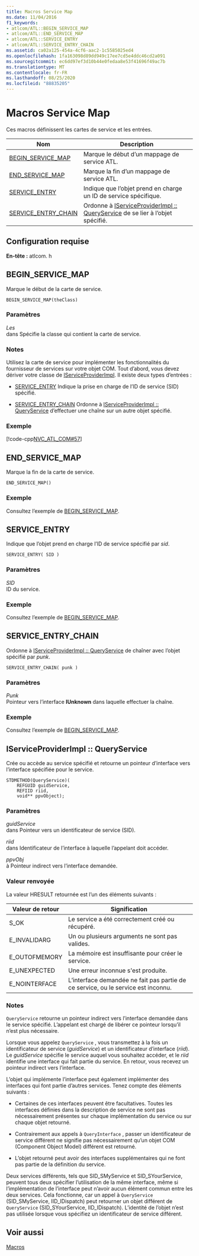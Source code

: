 ```yaml
---
title: Macros Service Map
ms.date: 11/04/2016
f1_keywords:
- atlcom/ATL::BEGIN_SERVICE_MAP
- atlcom/ATL::END_SERVICE_MAP
- atlcom/ATL::SERVICE_ENTRY
- atlcom/ATL::SERVICE_ENTRY_CHAIN
ms.assetid: ca02a125-454a-4cf6-aac2-1c5585025ed4
ms.openlocfilehash: 1fa163098d89dd949c17ee7cd5e4ddc46cd2a091
ms.sourcegitcommit: ec6dd97ef3d10b44e0fedaa8e53f41696f49ac7b
ms.translationtype: MT
ms.contentlocale: fr-FR
ms.lasthandoff: 08/25/2020
ms.locfileid: "88835205"
---
```

# <a name="service-map-macros"></a>Macros Service Map

Ces macros définissent les cartes de service et les entrées.

|Nom|Description|
|-|-|
|[BEGIN_SERVICE_MAP](#begin_service_map)|Marque le début d’un mappage de service ATL.|
|[END_SERVICE_MAP](#end_service_map)|Marque la fin d’un mappage de service ATL.|
|[SERVICE_ENTRY](#service_entry)|Indique que l’objet prend en charge un ID de service spécifique.|
|[SERVICE_ENTRY_CHAIN](#service_entry_chain)|Ordonne à [IServiceProviderImpl :: QueryService](#queryservice) de se lier à l’objet spécifié.|

## <a name="requirements"></a>Configuration requise

**En-tête :** atlcom. h

## <a name="begin_service_map"></a><a name="begin_service_map"></a> BEGIN_SERVICE_MAP

Marque le début de la carte de service.

```
BEGIN_SERVICE_MAP(theClass)
```

### <a name="parameters"></a>Paramètres

*Les*<br/>
dans Spécifie la classe qui contient la carte de service.

### <a name="remarks"></a>Notes

Utilisez la carte de service pour implémenter les fonctionnalités du fournisseur de services sur votre objet COM. Tout d’abord, vous devez dériver votre classe de [IServiceProviderImpl](../../atl/reference/iserviceproviderimpl-class.md). Il existe deux types d’entrées :

- [SERVICE_ENTRY](#service_entry)   Indique la prise en charge de l’ID de service (SID) spécifié.

- [SERVICE_ENTRY_CHAIN](#service_entry_chain)   Ordonne à [IServiceProviderImpl :: QueryService](#queryservice) d’effectuer une chaîne sur un autre objet spécifié.

### <a name="example"></a>Exemple

[!code-cpp[NVC_ATL_COM#57](../../atl/codesnippet/cpp/service-map-macros_1.h)]

## <a name="end_service_map"></a><a name="end_service_map"></a> END_SERVICE_MAP

Marque la fin de la carte de service.

```
END_SERVICE_MAP()
```

### <a name="example"></a>Exemple

Consultez l’exemple de [BEGIN_SERVICE_MAP](#begin_service_map).

## <a name="service_entry"></a><a name="service_entry"></a> SERVICE_ENTRY

Indique que l’objet prend en charge l’ID de service spécifié par *sid*.

```
SERVICE_ENTRY( SID )
```

### <a name="parameters"></a>Paramètres

*SID*<br/>
ID du service.

### <a name="example"></a>Exemple

Consultez l’exemple de [BEGIN_SERVICE_MAP](#begin_service_map).

## <a name="service_entry_chain"></a><a name="service_entry_chain"></a> SERVICE_ENTRY_CHAIN

Ordonne à [IServiceProviderImpl :: QueryService](#queryservice) de chaîner avec l’objet spécifié par *punk*.

```
SERVICE_ENTRY_CHAIN( punk )
```

### <a name="parameters"></a>Paramètres

*Punk*<br/>
Pointeur vers l’interface **IUnknown** dans laquelle effectuer la chaîne.

### <a name="example"></a>Exemple

Consultez l’exemple de [BEGIN_SERVICE_MAP](#begin_service_map).

## <a name="iserviceproviderimplqueryservice"></a><a name="queryservice"></a> IServiceProviderImpl :: QueryService

Crée ou accède au service spécifié et retourne un pointeur d’interface vers l’interface spécifiée pour le service.

```
STDMETHOD(QueryService)(
    REFGUID guidService,
    REFIID riid,
    void** ppvObject);
```

### <a name="parameters"></a>Paramètres

*guidService*<br/>
dans Pointeur vers un identificateur de service (SID).

*riid*<br/>
dans Identificateur de l’interface à laquelle l’appelant doit accéder.

*ppvObj*<br/>
à Pointeur indirect vers l’interface demandée.

### <a name="return-value"></a>Valeur renvoyée

La valeur HRESULT retournée est l’un des éléments suivants :

|Valeur de retour|Signification|
|------------------|-------------|
|S_OK|Le service a été correctement créé ou récupéré.|
|E_INVALIDARG|Un ou plusieurs arguments ne sont pas valides.|
|E_OUTOFMEMORY|La mémoire est insuffisante pour créer le service.|
|E_UNEXPECTED|Une erreur inconnue s'est produite.|
|E_NOINTERFACE|L’interface demandée ne fait pas partie de ce service, ou le service est inconnu.|

### <a name="remarks"></a>Notes

`QueryService` retourne un pointeur indirect vers l’interface demandée dans le service spécifié. L’appelant est chargé de libérer ce pointeur lorsqu’il n’est plus nécessaire.

Lorsque vous appelez `QueryService` , vous transmettez à la fois un identificateur de service (*guidService*) et un identificateur d’interface (*riid*). Le *guidService* spécifie le service auquel vous souhaitez accéder, et le *riid* identifie une interface qui fait partie du service. En retour, vous recevez un pointeur indirect vers l’interface.

L’objet qui implémente l’interface peut également implémenter des interfaces qui font partie d’autres services. Tenez compte des éléments suivants :

- Certaines de ces interfaces peuvent être facultatives. Toutes les interfaces définies dans la description de service ne sont pas nécessairement présentes sur chaque implémentation du service ou sur chaque objet retourné.

- Contrairement aux appels à `QueryInterface` , passer un identificateur de service différent ne signifie pas nécessairement qu’un objet COM (Component Object Model) différent est retourné.

- L’objet retourné peut avoir des interfaces supplémentaires qui ne font pas partie de la définition du service.

Deux services différents, tels que SID_SMyService et SID_SYourService, peuvent tous deux spécifier l’utilisation de la même interface, même si l’implémentation de l’interface peut n’avoir aucun élément commun entre les deux services. Cela fonctionne, car un appel à `QueryService` (SID_SMyService, IID_IDispatch) peut retourner un objet différent de `QueryService` (SID_SYourService, IID_IDispatch). L’identité de l’objet n’est pas utilisée lorsque vous spécifiez un identificateur de service différent.

## <a name="see-also"></a>Voir aussi

[Macros](../../atl/reference/atl-macros.md)
